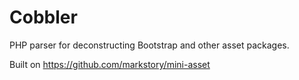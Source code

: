 # Cobbler

PHP parser for deconstructing Bootstrap and other asset packages.

Built on https://github.com/markstory/mini-asset